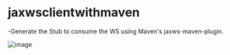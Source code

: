# jaxwsclientwithmaven
-Generate the Stub to consume the WS using Maven's jaxws-maven-plugin.

![image](https://github.com/abbouformations/jaxwsclientwithmaven/assets/135717843/349a37d3-80de-46a1-ae7e-8ddaad79410f)
